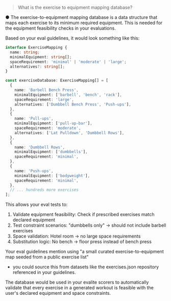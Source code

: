 > What is the exercise to equipment mapping database?

● The exercise-to-equipment mapping database is a data structure that maps each exercise to its minimum required
equipment. This is needed for the equipment feasibility checks in your evaluations.

Based on your eval guidelines, it would look something like this:

```ts
interface ExerciseMapping {
  name: string;
  minimalEquipment: string[];
  spaceRequirement: 'minimal' | 'moderate' | 'large';
  alternatives?: string[];
}

const exerciseDatabase: ExerciseMapping[] = [
  {
    name: 'Barbell Bench Press',
    minimalEquipment: ['barbell', 'bench', 'rack'],
    spaceRequirement: 'large',
    alternatives: ['Dumbbell Bench Press', 'Push-ups'],
  },
  {
    name: 'Pull-ups',
    minimalEquipment: ['pull-up-bar'],
    spaceRequirement: 'moderate',
    alternatives: ['Lat Pulldown', 'Dumbbell Rows'],
  },
  {
    name: 'Dumbbell Rows',
    minimalEquipment: ['dumbbells'],
    spaceRequirement: 'minimal',
  },
  {
    name: 'Push-ups',
    minimalEquipment: ['bodyweight'],
    spaceRequirement: 'minimal',
  },
  // ... hundreds more exercises
];
```

This allows your eval tests to:

1. Validate equipment feasibility: Check if prescribed exercises match declared equipment
2. Test constraint scenarios: "dumbbells only" → should not include barbell exercises
3. Space validation: Hotel room → no large space requirements
4. Substitution logic: No bench → floor press instead of bench press

Your eval guidelines mention using "a small curated exercise-to-equipment map seeded from a public exercise list"

- you could source this from datasets like the exercises.json repository referenced in your guidelines.

The database would be used in your evalite scorers to automatically validate that every exercise in a generated
workout is feasible with the user's declared equipment and space constraints.

```

```
